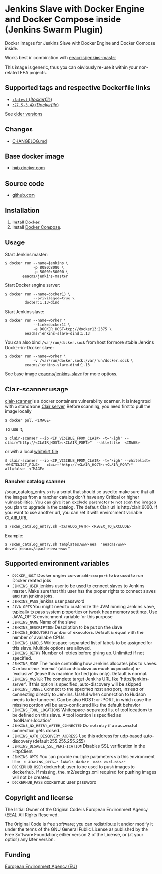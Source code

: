 # Jenkins Slave with Docker Engine and Docker Compose inside (Jenkins Swarm Plugin)

Docker images for Jenkins Slave with Docker Engine and Docker Compose inside.

Works best in combination with [eeacms/jenkins-master](https://hub.docker.com/r/eeacms/jenkins-master/)

This image is generic, thus you can obviously re-use it within your non-related EEA projects.

## Supported tags and respective Dockerfile links

- [`:latest`  (*Dockerfile*)](https://github.com/eea/eea.docker.jenkins.slave-dind/blob/master/Dockerfile)
- [`:27.5-3.49` (*Dockerfile*)](https://github.com/eea/eea.docker.jenkins.slave/blob/27.5-3.49/Dockerfile)

See [older versions](https://github.com/eea/eea.docker.jenkins.slave-dind/releases)

## Changes

- [CHANGELOG.md](https://github.com/eea/eea.docker.jenkins.slave-dind/blob/master/CHANGELOG.md)

## Base docker image

- [hub.docker.com](https://hub.docker.com/r/eeacms/jenkins-slave-dind)

## Source code

- [github.com](http://github.com/eea/eea.docker.jenkins.slave-dind)

## Installation

1. Install [Docker](https://www.docker.com/).
2. Install [Docker Compose](https://docs.docker.com/compose/).

## Usage

Start Jenkins master:

    $ docker run --name=jenkins \
                 -p 8080:8080 \
                 -p 50000:50000 \
            eeacms/jenkins-master

Start Docker engine server:

    $ docker run --name=docker13 \
                 --privileged=true \
             docker:1.13-dind

Start Jenkins slave:

    $ docker run --name=worker \
                 --link=docker13 \
                 -e DOCKER_HOST=tcp://docker13:2375 \
             eeacms/jenkins-slave-dind:1.13


You can also bind `/var/run/docker.sock` from host for more stable Jenkins Docker-in-Docker slave:

    $ docker run --name=worker \
                 -v /var/run/docker.sock:/var/run/docker.sock \
             eeacms/jenkins-slave-dind:1.13

See base image [eeacms/jenkins-slave](https://hub.docker.com/r/eeacms/jenkins-slave) for more options.

## Clair-scanner usage

[clair-scanner](https://github.com/arminc/clair-scanner) is a docker containers vulnerability scanner. It is integrated with a standalone [Clair server](https://github.com/coreos/clair). Before scanning, you need first to pull the image locally:

    $ docker pull <IMAGE>

To use it,

    $ clair-scanner --ip <IP_VISIBLE_FROM_CLAIR> -t='High' --clair="http://<CLAIR_HOST>:<CLAIR_PORT>"  --all=false  <IMAGE>

or with a local [whitelist file](https://github.com/arminc/clair-scanner#example-whitelist-yaml-file)


    $ clair-scanner --ip <IP_VISIBLE_FROM_CLAIR> -t='High' --whitelist=<WHITELIST_FILE> --clair="http://<CLAIR_HOST>:<CLAIR_PORT>"  --all=false  <IMAGE>

### Rancher catalog scanner

/scan_catalog_entry.sh is a script that should be used to make sure that all the images from a rancher catalog don't have any Critical or higher vulnerabilities. You can give it an exclude parameter to not scan the images you plan to upgrade in the catalog. The default Clair url is http:/clair:6060. If you want to use another url, you can set it with environment variable CLAIR_URL

    $ /scan_catalog_entry.sh <CATALOG_PATH> <REGEX_TO_EXCLUDE>

Example:

    $ /scan_catalog_entry.sh templates/www-eea  "eeacms/www-devel:|eeacms/apache-eea-www:"


## Supported environment variables

* `DOCKER_HOST` Docker engine server `address:port` to be used to run Docker related jobs
* `JENKINS_USER` jenkins user to be used to connect slaves to Jenkins master. Make sure that this user has the proper rights to connect slaves and run jenkins jobs.
* `JENKINS_PASS` jenkins user password
* `JAVA_OPTS` You might need to customize the JVM running Jenkins slave, typically to pass system properties or tweak heap memory settings. Use JAVA_OPTS environment variable for this purpose.
* `JENKINS_NAME` Name of the slave
* `JENKINS_DESCRIPTION` Description to be put on the slave
* `JENKINS_EXECUTORS` Number of executors. Default is equal with the number of available CPUs
* `JENKINS_LABELS` Whitespace-separated list of labels to be assigned for this slave. Multiple options are allowed.
* `JENKINS_RETRY` Number of retries before giving up. Unlimited if not specified.
* `JENKINS_MODE` The mode controlling how Jenkins allocates jobs to slaves. Can be either 'normal' (utilize this slave as much as possible) or 'exclusive' (leave this machine for tied jobs only). Default is normal.
* `JENKINS_MASTER` The complete target Jenkins URL like 'http://jenkins-server'. If this option is specified, auto-discovery will be skipped
* `JENKINS_TUNNEL` Connect to the specified host and port, instead of connecting directly to Jenkins. Useful when connection to Hudson needs to be tunneled. Can be also HOST: or :PORT, in which case the missing portion will be auto-configured like the default behavior
* `JENKINS_TOOL_LOCATIONS` Whitespace-separated list of tool locations to be defined on this slave. A tool location is specified as 'toolName:location'
* `JENKINS_NO_RETRY_AFTER_CONNECTED` Do not retry if a successful connection gets closed.
* `JENKINS_AUTO_DISCOVERY_ADDRESS` Use this address for udp-based auto-discovery (default 255.255.255.255)
* `JENKINS_DISABLE_SSL_VERIFICATION` Disables SSL verification in the HttpClient.
* `JENKINS_OPTS` You can provide multiple parameters via this environment like: `-e JENKINS_OPTS="-labels docker -mode exclusive"`
* `DOCKERHUB_USER` dockerhub user to be used to push images to dockerhub. If missing, the .m2/settings.xml required for pushing images will not be created.
* `DOCKERHUB_PASS` dockerhub user password

## Copyright and license

The Initial Owner of the Original Code is European Environment Agency (EEA).
All Rights Reserved.

The Original Code is free software;
you can redistribute it and/or modify it under the terms of the GNU
General Public License as published by the Free Software Foundation;
either version 2 of the License, or (at your option) any later
version.

## Funding

[European Environment Agency (EU)](http://eea.europa.eu)
